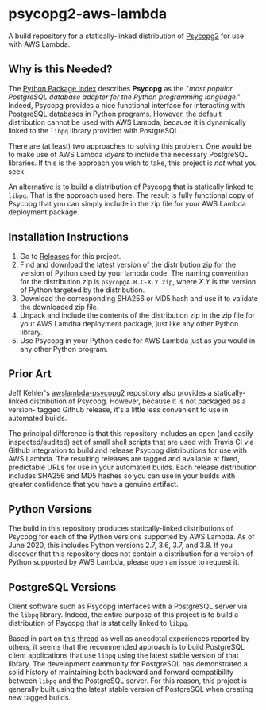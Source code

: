 psycopg2-aws-lambda
===================

A build repository for a statically-linked distribution of 
[Psycopg2](https://pypi.org/project/psycopg2/) for use with AWS Lambda.


Why is this Needed?
-------------------

The [Python Package Index](https://pypi.org) describes **Psycopg**
as the "_most popular PostgreSQL database adapter for the Python 
programming language_." Indeed, Psycopg provides a nice functional 
interface for interacting with PostgreSQL databases in Python 
programs. However, the default distribution cannot be used with AWS 
Lambda, because it is dynamically linked to the `libpq` library 
provided with PostgreSQL.

There are (at least) two approaches to solving this problem. One would
be to make use of AWS Lambda _layers_ to include the necessary PostgreSQL
libraries. If this is the approach you wish to take, this project is _not_
what you seek.

An alternative is to build a distribution of Psycopg that is statically
linked to `libpq`. That is the approach used here. The result is fully
functional copy of Psycopg that you can simply include in the zip file
for your AWS Lambda deployment package.


Installation Instructions
-------------------------

1. Go to [Releases](https://github.com/soulwing/psycopg2-aws-lambda/releases)
   for this project.
2. Find and download the latest version of the distribution zip for the 
   version of Python used by your lambda code. The naming convention for 
   the distribution zip is `psycopgA.B.C-X.Y.zip`, where _X.Y_ is the 
   version of Python targeted by the distribution.
3. Download the corresponding SHA256 or MD5 hash and use it to validate 
   the downloaded zip file.
4. Unpack and include the contents of the distribution zip in the zip file
   for your AWS Lamdba deployment package, just like any other Python library.
5. Use Psycopg in your Python code for AWS Lambda just as you would in any
   other Python program.


Prior Art
---------

Jeff Kehler's [awslambda-psycopg2](https://github.com/jkehler/awslambda-psycopg2) repository also provides a statically-linked distribution of Psycopg.
However, because it is not packaged as a version- tagged Github release, 
it's a little less convenient to use in automated builds.

The principal difference is that this repository includes an 
open (and easily inspected/audited) set of small shell scripts that are 
used with Travis CI via Github integration to build and release Psycopg 
distributions for use with AWS Lambda. The resulting releases are tagged 
and available at fixed, predictable URLs for use in your automated builds. 
Each release distribution includes SHA256 and MD5 hashes so you can 
use in your builds with greater confidence that you have a genuine 
artifact.


Python Versions
---------------

The build in this repository produces statically-linked distributions of
Psycopg for each of the Python versions supported by AWS Lambda. As of
June 2020, this includes Python versions 2.7, 3.6, 3.7, and 3.8. If you 
discover that this repository does not contain a distribution for a 
version of Python supported by AWS Lambda, please open an issue to
request it.


PostgreSQL Versions
-------------------

Client software such as Psycopg interfaces with a PostgreSQL server
via the `libpq` library. Indeed, the entire purpose of this project
is to build a distribution of Psycopg that is statically linked to
`libpq`.

Based in part on [this thread](https://www.postgresql-archive.org/Details-about-libpq-cross-version-compatibility-td5723830.html) as well as anecdotal 
experiences reported by others, it seems that the recommended approach is 
to build PostgreSQL client applications that use `libpq` using the latest 
stable version of that library. The development community for PostgreSQL 
has demonstrated a solid history of maintaining both backward and forward 
compatibility between `libpq` and the PostgreSQL server. For this reason, 
this project is generally built using the latest stable version of 
PostgreSQL when creating new tagged builds.
